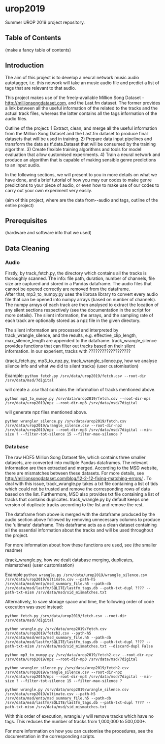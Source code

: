 # urop2019

Summer UROP 2019 project repository.

## Table of Contents
(make a fancy table of contents)

## Introduction
The aim of this project is to develop a neural network music audio autotagger, i.e. this network will take an music audio file and predict a list of tags that are relevant to that audio. 

This project makes use of the freely-available Million Song Dataset - http://millionsongdataset.com, and the Last.fm dataset. The former provides a link between all the useful information of the related to the tracks and the actual track files, whereas the latter contains all the tags information of the audio files.

Outline of the project:
1 Extract, clean, and merge all the useful information from the Million Song Dataset and the Last.fm dataset to produce final datasets that will be used in training.
2) Prepare data input pipelines and transform the data as tf.data.Dataset that will be consumed by the training algorithm.
3) Create flexible training algorithms and tools for model evaluation that allow customised experiments.
4) Train a neural network and produce an algorithm that is capable of making sensible genre predictions to an input audio.

In the following sections, we will present to you in more details on what we have done, and a brief tutorial of how you may our codes to make genre predictions to your piece of audio, or even how to make use of our codes to carry out your own experiment very easily.

(aim of this project, where are the data from--audio and tags, outline of the entire project)


## Prerequisites
(hardware and software info that we used)

## Data Cleaning
### Audio
Firstly, by track_fetch.py, the directory which contains all the tracks is thoroughly scanned. The info: file path, duration,  number of channels, file size are captured and stored in a Pandas dataframe. The audio files that cannot be opened correctly are removed from the dataframe.  
After that, mp3_to_numpy.py uses the librosa library to convert every audio file that can be opened into numpy arrays (based on number of channels). The numpy arrays of each track are then analysed to extract the location of any silent sections respectively (see the documentation in the script for more details). The silent information, the arrays, and the sampling rate of each track are optionally stored as a npz file in the given directory. 

The silent information are processed and interpreted by track_wrangle_silence, and the results, e.g. effective_clip_length, max_silence_length are appended to the dataframe.  track_wrangle_silence  provides functions that can filter out tracks based on their silent information. In our experient, tracks with ??????????????????? 

(track_fetch.py, mp3_to_npz.py, track_wrangle_silence.py, how we analyse silence info and what we did to silent tracks)
(user customisation)

Example:
`python fetch.py /srv/data/urop2019/fetch.csv --root-dir /srv/data/msd/7digital `

will create a .csv that contains the information of tracks mentioned above.

`python mp3_to_numpy.py /srv/data/urop2019/fetch.csv --root-dir-npz /srv/data/urop2019/npz --root-dir-mp3 /srv/data/msd/7digital`

will generate npz files mentioned above.

`python wrangler_silence.py /srv/data/urop2019/fetch.csv /srv/data/urop2019/wrangle_silence.csv --root-dir-npz /srv/data/urop2019/npz --root-dir-mp3 /srv/data/msd/7digital --min-size ? --filter-tot-silence 15 --filter-max-silence ?`

### Database 
The raw HDF5 Million Song Dataset file, which contains three smaller datasets, are converted into multiple Pandas dataframes. The relevant information are then extracted and merged. According to the MSD website, there are mismatches between these datasets. For more details, see http://millionsongdataset.com/blog/12-2-12-fixing-matching-errors/ . To deal with this issue, track_wrangle.py takes a txt file containing a list of tids which could not be trusted and remove the corresponding rows of data based on the list. Furthermore, MSD also provides txt file containing a list of tracks that contains duplicates. track_wrangle.py by default keeps one version of duplicate tracks according to the list and remove the rest. 

The dataframe from above is merged with the dataframe produced by the audio section above followed by removing unnecessary columns to produce the ‘ultimate’ dataframe. This dataframe acts as a clean dataset containing all the essential information about the tracks and will be used throughout the project.

For more information about how these functions are used, see (the smaller readme)

(track_wrangle.py, how we dealt database merging, duplicates, mismatches)
(user customisation)

Example
`python wrangle.py /srv/data/urop2019/wrangle_silence.csv /srv/data/urop2019/ultimate.csv --path-h5 /srv/data/msd/entp/msd_summary_file.h5 --path-db /srv/data/msd/lastfm/SQLITE/lastfm_tags.db --path-txt-dupl ???? --path-txt-mism /srv/data/msd/sid_mismatches.txt` 

Alternatively, to save storage space and time, the following order of code execution was used instead:

`python fetch.py /srv/data/urop2019/fetch.csv --root-dir /srv/data/msd/7digital`

`python wrangle.py /srv/data/urop2019/fetch.csv /srv/data/urop2019/fetch2.csv --path-h5 /srv/data/msd/entp/msd_summary_file.h5 --path-db /srv/data/msd/lastfm/SQLITE/lastfm_tags.db --path-txt-dupl ???? --path-txt-mism /srv/data/msd/sid_mismatches.txt --discard-dupl False`

`python mp3_to_numpy.py /srv/data/urop2019/fetch2.csv --root-dir-npz /srv/data/urop2019/npz --root-dir-mp3 /srv/data/msd/7digital`

`python wrangler_silence.py /srv/data/urop2019/fetch2.csv /srv/data/urop2019/wrangle_silence.csv --root-dir-npz /srv/data/urop2019/npz --root-dir-mp3 /srv/data/msd/7digital --min-size ? --filter-tot-silence 15 --filter-max-silence ?`

`python wrangle.py /srv/data/urop2019/wrangle_silence.csv /srv/data/urop2019/ultimate.csv --path-h5 /srv/data/msd/entp/msd_summary_file.h5 --path-db /srv/data/msd/lastfm/SQLITE/lastfm_tags.db --path-txt-dupl ???? --path-txt-mism /srv/data/msd/sid_mismatches.txt` 

With this order of execution, wrangle.ly will remove tracks which have no tags. This reduces the number of tracks from 1,000,000 to 500,000+.

For more information on how you can customise the procedures, see the documentation in the corresponding scripts.
